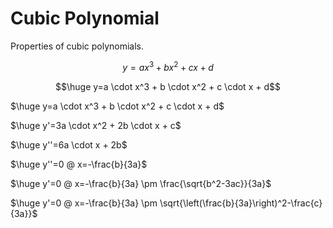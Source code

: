 # Cubic Polynomial
Properties of cubic polynomials.



$$y=ax^3+bx^2+cx+d$$


```math
\huge y=a \cdot x^3 + b \cdot x^2 + c \cdot x + d
```

$\huge y=a \cdot x^3 + b \cdot x^2 + c \cdot x + d$

$\huge y'=3a \cdot x^2 + 2b \cdot x + c$

$\huge y''=6a \cdot x + 2b$

$\huge y''=0 @ x=-\frac{b}{3a}$

$\huge y'=0 @ x=-\frac{b}{3a} \pm \frac{\sqrt{b^2-3ac}}{3a}$

$\huge y'=0 @ x=-\frac{b}{3a} \pm \sqrt{\left(\frac{b}{3a}\right)^2-\frac{c}{3a}}$
